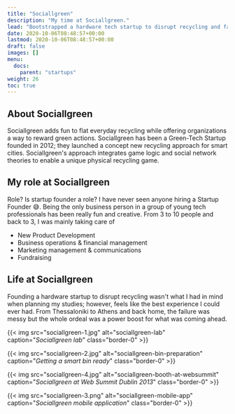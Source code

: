 ```yaml
---
title: "Sociallgreen"
description: "My time at Sociallgreen."
lead: "Bootstrapped a hardware tech startup to disrupt recycling and failed."
date: 2020-10-06T08:48:57+00:00
lastmod: 2020-10-06T08:48:57+00:00
draft: false
images: []
menu:
  docs:
    parent: "startups"
weight: 26
toc: true
---
```


## About Sociallgreen

Sociallgreen adds fun to flat everyday recycling while offering organizations a way to reward green actions. Sociallgreen has been a Green-Tech Startup founded in 2012; they launched a concept new recycling approach for smart cities. Sociallgreen's approach integrates game logic and social network theories to enable a unique physical recycling game.

## My role at Sociallgreen

Role? Is startup founder a role? I have never seen anyone hiring a Startup Founder :sweat_smile:. Being the only business person in a group of young tech professionals has been really fun and creative. From 3 to 10 people and back to 3, I was mainly taking care of

* New Product Development
* Business operations & financial management
* Marketing management & communications
* Fundraising

## Life at Sociallgreen

 Founding a hardware startup to disrupt recycling wasn't what I had in mind when planning my studies; however, feels like the best experience I could ever had. From Thessaloniki to Athens and back home, the failure was messy but the whole ordeal was a power boost for what was coming ahead.

{{< img src="sociallgreen-1.jpg" alt="sociallgreen-lab" caption="<em>Sociallgreen lab</em>" class="border-0" >}}

{{< img src="sociallgreen-2.jpg" alt="sociallgreen-bin-preparation" caption="<em>Getting a smart bin ready</em>" class="border-0" >}}

{{< img src="sociallgreen-4.jpg" alt="sociallgreen-booth-at-websummit" caption="<em>Sociallgreen at Web Summit Dublin 2013</em>" class="border-0" >}}

{{< img src="sociallgreen-3.png" alt="sociallgreen-mobile-app" caption="<em>Sociallgreen mobile application</em>" class="border-0" >}}

